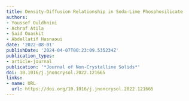 ```yaml
---
title: Density-Diffusion Relationship in Soda-Lime Phosphosilicate
authors:
- Youssef Ouldhnini
- Achraf Atila
- Said Ouaskit
- Abdellatif Hasnaoui
date: '2022-08-01'
publishDate: '2024-04-07T00:23:09.535234Z'
publication_types:
- article-journal
publication: '*Journal of Non-Crystalline Solids*'
doi: 10.1016/j.jnoncrysol.2022.121665
links:
- name: URL
  url: https://doi.org/10.1016/j.jnoncrysol.2022.121665
---
```

